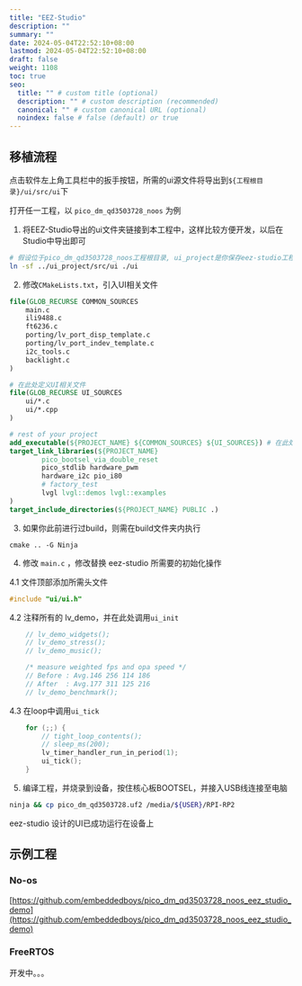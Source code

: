 ```yaml
---
title: "EEZ-Studio"
description: ""
summary: ""
date: 2024-05-04T22:52:10+08:00
lastmod: 2024-05-04T22:52:10+08:00
draft: false
weight: 1108
toc: true
seo:
  title: "" # custom title (optional)
  description: "" # custom description (recommended)
  canonical: "" # custom canonical URL (optional)
  noindex: false # false (default) or true
---
```


## 移植流程

点击软件左上角工具栏中的扳手按钮，所需的ui源文件将导出到`${工程根目录}/ui/src/ui`下

打开任一工程，以 `pico_dm_qd3503728_noos` 为例

1. 将EEZ-Studio导出的ui文件夹链接到本工程中，这样比较方便开发，以后在Studio中导出即可
```bash
# 假设位于pico_dm_qd3503728_noos工程根目录, ui_project是你保存eez-studio工程所在文件夹
ln -sf ../ui_project/src/ui ./ui
```

2. 修改`CMakeLists.txt`，引入UI相关文件
```cmake
file(GLOB_RECURSE COMMON_SOURCES
    main.c
    ili9488.c
    ft6236.c
    porting/lv_port_disp_template.c
    porting/lv_port_indev_template.c
    i2c_tools.c
    backlight.c
)

# 在此处定义UI相关文件
file(GLOB_RECURSE UI_SOURCES
    ui/*.c
    ui/*.cpp
)

# rest of your project
add_executable(${PROJECT_NAME} ${COMMON_SOURCES} ${UI_SOURCES}) # 在此处引入UI相关文件
target_link_libraries(${PROJECT_NAME}
        pico_bootsel_via_double_reset
        pico_stdlib hardware_pwm
        hardware_i2c pio_i80
        # factory_test
        lvgl lvgl::demos lvgl::examples
)
target_include_directories(${PROJECT_NAME} PUBLIC .)
```

3. 如果你此前进行过build，则需在build文件夹内执行
```
cmake .. -G Ninja
```

4. 修改 `main.c` ，修改替换 eez-studio 所需要的初始化操作

4.1 文件顶部添加所需头文件
```c
#include "ui/ui.h"
```

4.2 注释所有的 lv_demo，并在此处调用`ui_init`
```c
    // lv_demo_widgets();
    // lv_demo_stress();
    // lv_demo_music();

    /* measure weighted fps and opa speed */
    // Before : Avg.146 256 114 186
    // After  : Avg.177 311 125 216
    // lv_demo_benchmark();
```

4.3 在loop中调用`ui_tick`

```c
    for (;;) {
        // tight_loop_contents();
        // sleep_ms(200);
        lv_timer_handler_run_in_period(1);
        ui_tick();
    }
```

5. 编译工程，并烧录到设备，按住核心板BOOTSEL，并接入USB线连接至电脑
```bash
ninja && cp pico_dm_qd3503728.uf2 /media/${USER}/RPI-RP2
```
eez-studio 设计的UI已成功运行在设备上

## 示例工程

### No-os

[https://github.com/embeddedboys/pico_dm_qd3503728_noos_eez_studio_demo](https://github.com/embeddedboys/pico_dm_qd3503728_noos_eez_studio_demo)

### FreeRTOS

开发中。。。
